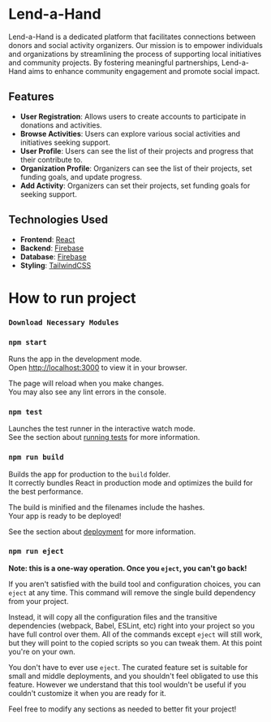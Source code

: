 # Lend-a-Hand
Lend-a-Hand is a dedicated platform that facilitates connections between donors and social activity organizers. Our mission is to empower individuals and organizations by streamlining the process of supporting local initiatives and community projects. By fostering meaningful partnerships, Lend-a-Hand aims to enhance community engagement and promote social impact.

## Features

- **User Registration**: Allows users to create accounts to participate in donations and activities.
- **Browse Activities**: Users can explore various social activities and initiatives seeking support.
- **User Profile**: Users can see the list of their projects and progress that their contribute to.
- **Organization Profile**: Organizers can see the list of their projects, set funding goals, and update progress.
- **Add Activity**: Organizers can set their projects, set funding goals for seeking support.

## Technologies Used

- **Frontend**: [React](https://reactjs.org/)
- **Backend**: [Firebase](https://firebase.google.com/)
- **Database**: [Firebase](https://firebase.google.com/)
- **Styling**: [TailwindCSS](https://tailwindui.com/)


# How to run project

### `Download Necessary Modules`

### `npm start`

Runs the app in the development mode.\
Open [http://localhost:3000](http://localhost:3000) to view it in your browser.

The page will reload when you make changes.\
You may also see any lint errors in the console.

### `npm test`

Launches the test runner in the interactive watch mode.\
See the section about [running tests](https://facebook.github.io/create-react-app/docs/running-tests) for more information.

### `npm run build`

Builds the app for production to the `build` folder.\
It correctly bundles React in production mode and optimizes the build for the best performance.

The build is minified and the filenames include the hashes.\
Your app is ready to be deployed!

See the section about [deployment](https://facebook.github.io/create-react-app/docs/deployment) for more information.

### `npm run eject`

**Note: this is a one-way operation. Once you `eject`, you can't go back!**

If you aren't satisfied with the build tool and configuration choices, you can `eject` at any time. This command will remove the single build dependency from your project.

Instead, it will copy all the configuration files and the transitive dependencies (webpack, Babel, ESLint, etc) right into your project so you have full control over them. All of the commands except `eject` will still work, but they will point to the copied scripts so you can tweak them. At this point you're on your own.

You don't have to ever use `eject`. The curated feature set is suitable for small and middle deployments, and you shouldn't feel obligated to use this feature. However we understand that this tool wouldn't be useful if you couldn't customize it when you are ready for it.



Feel free to modify any sections as needed to better fit your project!
